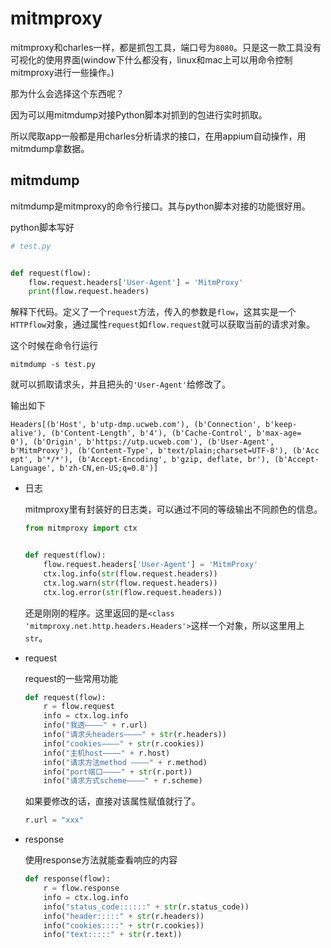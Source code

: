 # mitmproxy
mitmproxy和charles一样，都是抓包工具，端口号为`8080`。只是这一款工具没有可视化的使用界面(window下什么都没有，linux和mac上可以用命令控制mitmproxy进行一些操作。)

那为什么会选择这个东西呢？

因为可以用mitmdump对接Python脚本对抓到的包进行实时抓取。

所以爬取app一般都是用charles分析请求的接口，在用appium自动操作，用mitmdump拿数据。

## mitmdump
mitmdump是mitmproxy的命令行接口。其与python脚本对接的功能很好用。

python脚本写好
```python
# test.py


def request(flow):
    flow.request.headers['User-Agent'] = 'MitmProxy'
    print(flow.request.headers)
```
解释下代码。定义了一个`request`方法，传入的参数是`flow`，这其实是一个`HTTPflow`对象，通过属性`request`如`flow.request`就可以获取当前的请求对象。

这个时候在命令行运行

```
mitmdump -s test.py
```
就可以抓取请求头，并且把头的`'User-Agent'`给修改了。

输出如下
```
Headers[(b'Host', b'utp-dmp.ucweb.com'), (b'Connection', b'keep-alive'), (b'Content-Length', b'4'), (b'Cache-Control', b'max-age=
0'), (b'Origin', b'https://utp.ucweb.com'), (b'User-Agent', b'MitmProxy'), (b'Content-Type', b'text/plain;charset=UTF-8'), (b'Acc
ept', b'*/*'), (b'Accept-Encoding', b'gzip, deflate, br'), (b'Accept-Language', b'zh-CN,en-US;q=0.8')]
```

* 日志

    mitmproxy里有封装好的日志类，可以通过不同的等级输出不同颜色的信息。
    ```python
    from mitmproxy import ctx


    def request(flow):
        flow.request.headers['User-Agent'] = 'MitmProxy'
        ctx.log.info(str(flow.request.headers))
        ctx.log.warn(str(flow.request.headers))
        ctx.log.error(str(flow.request.headers))
    ```
    还是刚刚的程序。这里返回的是`<class 'mitmproxy.net.http.headers.Headers'>`这样一个对象，所以这里用上`str`。
* request

    request的一些常用功能
    ```python
    def request(flow):
        r = flow.request
        info = ctx.log.info
        info("我透————" + r.url)
        info("请求头headers————" + str(r.headers))
        info("cookies————" + str(r.cookies))
        info("主机host————" + r.host)
        info("请求方法method ————" + r.method)
        info("port端口————" + str(r.port))
        info("请求方式scheme————" + r.scheme)
    ```
    如果要修改的话，直接对该属性赋值就行了。
    ```python
    r.url = "xxx"
    ```

* response

    使用response方法就能查看响应的内容
    ```python
    def response(flow):
        r = flow.response
        info = ctx.log.info
        info("status_code::::::" + str(r.status_code))
        info("header:::::" + str(r.headers))
        info("cookies::::" + str(r.cookies))
        info("text:::::" + str(r.text))
    ```